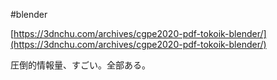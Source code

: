 #blender 


[https://3dnchu.com/archives/cgpe2020-pdf-tokoik-blender/](https://3dnchu.com/archives/cgpe2020-pdf-tokoik-blender/)

圧倒的情報量、すごい。全部ある。

